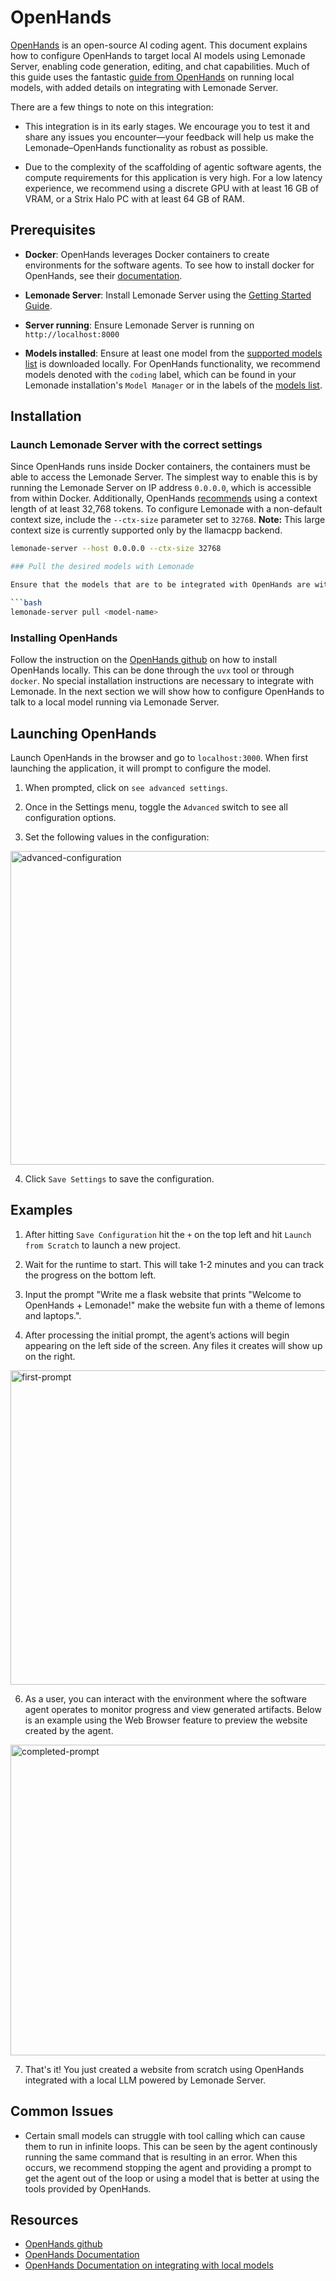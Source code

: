 # OpenHands

[OpenHands](https://github.com/All-Hands-AI/OpenHands) is an open-source AI coding agent. This document explains how to configure OpenHands to target local AI models using Lemonade Server, enabling code generation, editing, and chat capabilities. Much of this guide uses the fantastic [guide from OpenHands](https://docs.all-hands.dev/usage/llms/local-llms) on running local models, with added details on integrating with Lemonade Server.

There are a few things to note on this integration:
* This integration is in its early stages. We encourage you to test it and share any issues you encounter—your feedback will help us make the Lemonade–OpenHands functionality as robust as possible.

* Due to the complexity of the scaffolding of agentic software agents, the compute requirements for this application is very high. For a low latency experience, we recommend using a discrete GPU with at least 16 GB of VRAM, or a Strix Halo PC with at least 64 GB of RAM. 


## Prerequisites

- **Docker**: OpenHands leverages Docker containers to create environments for the software agents. To see how to install docker for OpenHands, see their [documentation](https://docs.all-hands.dev/usage/local-setup).

- **Lemonade Server**: Install Lemonade Server using the [Getting Started Guide](https://lemonade-server.ai/docs/server/).

- **Server running**: Ensure Lemonade Server is running on `http://localhost:8000`
- **Models installed**: Ensure at least one model from the [supported models list](https://lemonade-server.ai/docs/server/server_models/) is downloaded locally. For OpenHands functionality, we recommend models denoted with the `coding` label, which can be found in your Lemonade installation's `Model Manager` or in the labels of the [models list](https://lemonade-server.ai/docs/server/server_models/). 


## Installation

### Launch Lemonade Server with the correct settings

Since OpenHands runs inside Docker containers, the containers must be able to access the Lemonade Server. The simplest way to enable this is by running the Lemonade Server on IP address `0.0.0.0`, which is accessible from within Docker. Additionally, OpenHands [recommends](https://docs.all-hands.dev/usage/llms/local-llms) using a context length of at least 32,768 tokens. To configure Lemonade with a non-default context size, include the `--ctx-size` parameter set to `32768`. **Note:** This large context size is currently supported only by the llamacpp backend.

```bash
lemonade-server --host 0.0.0.0 --ctx-size 32768

### Pull the desired models with Lemonade

Ensure that the models that are to be integrated with OpenHands are within the Lemonade server. Run the following command to pull the desired models into Lemonade: 

```bash
lemonade-server pull <model-name>
```

### Installing OpenHands

Follow the instruction on the [OpenHands github](https://github.com/All-Hands-AI/OpenHands/) on how to install OpenHands locally. This can be done through the `uvx` tool or through `docker`. No special installation instructions are necessary to integrate with Lemonade. In the next section we will show how to configure OpenHands to talk to a local model running via Lemonade Server. 

## Launching OpenHands

Launch OpenHands in the browser and go to `localhost:3000`. When first launching the application, it will prompt to configure the model. 

1. When prompted, click on `see advanced settings`. 

2. Once in the Settings menu, toggle the `Advanced` switch to see all configuration options.


3. Set the following values in the configuration:

<img width="953" height="502" alt="advanced-configuration" src="https://github.com/user-attachments/assets/4c710fdd-489f-4b55-8efc-faf6096a068a" />
    
4. Click `Save Settings` to save the configuration. 

## Examples

1. After hitting `Save Configuration` hit the `+` on the top left and hit `Launch from Scratch` to launch a new project. 

2. Wait for the runtime to start. This will take 1-2 minutes and you can track the progress on the bottom left. 

3. Input the prompt "Write me a flask website that prints "Welcome to OpenHands + Lemonade!" make the website fun with a theme of lemons and laptops.".

4. After processing the initial prompt, the agent’s actions will begin appearing on the left side of the screen. Any files it creates will show up on the right.


<img width="947" height="503" alt="first-prompt" src="https://github.com/user-attachments/assets/78e7d87f-effa-4a7a-a7ee-1ec3b01917d1" />

6. As a user, you can interact with the environment where the software agent operates to monitor progress and view generated artifacts. Below is an example using the Web Browser feature to preview the website created by the agent.


<img width="947" height="497" alt="completed-prompt" src="https://github.com/user-attachments/assets/5dd394bc-0f7f-4263-8019-02fd99534b2d" />

7. That's it! You just created a website from scratch using OpenHands integrated with a local LLM powered by Lemonade Server.

## Common Issues

* Certain small models can struggle with tool calling which can cause them to run in infinite loops. This can be seen by the agent continously running the same command that is resulting in an error. When this occurs, we recommend stopping the agent and providing a prompt to get the agent out of the loop or using a model that is better at using the tools provided by OpenHands.  

## Resources

* [OpenHands github](https://github.com/All-Hands-AI/OpenHands/)
* [OpenHands Documentation](https://docs.all-hands.dev/)
* [OpenHands Documentation on integrating with local models](https://docs.all-hands.dev/usage/llms/local-llms/)

